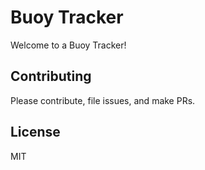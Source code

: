 # Buoy Tracker

Welcome to a Buoy Tracker!

## Contributing

Please contribute, file issues, and make PRs.

## License

MIT

[gh-page]: http://tylerwebworx.github.io/
